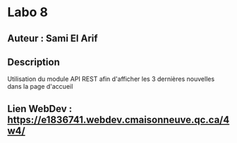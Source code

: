 # Labo 8 #
## Auteur : Sami El Arif ##
## Description ##

Utilisation du module API REST afin d'afficher les 3 dernières nouvelles dans la page d'accueil


## Lien WebDev : https://e1836741.webdev.cmaisonneuve.qc.ca/4w4/ ##